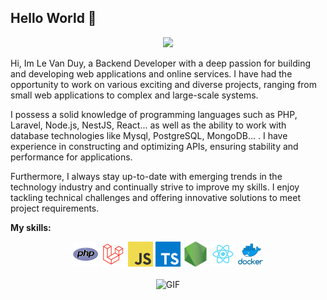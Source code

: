 ## Hello World 👋

<div align="center">
  <img width="300" src="./b2325557a903fdf56b50da4656da9221.gif">
</div>

Hi, Im Le Van Duy, a Backend Developer with a deep passion for building and developing web applications and online services. I have had the opportunity to work on various exciting and diverse projects, ranging from small web applications to complex and large-scale systems.

I possess a solid knowledge of programming languages such as PHP, Laravel, Node.js, NestJS, React... as well as the ability to work with database technologies like Mysql, PostgreSQL, MongoDB... . I have experience in constructing and optimizing APIs, ensuring stability and performance for applications.

Furthermore, I always stay up-to-date with emerging trends in the technology industry and continually strive to improve my skills. I enjoy tackling technical challenges and offering innovative solutions to meet project requirements.

**My skills:**  
<div align="center">
  <code><img height="40" src="https://raw.githubusercontent.com/github/explore/80688e429a7d4ef2fca1e82350fe8e3517d3494d/topics/php/php.png"></code>
  <code><img height="40" src="https://raw.githubusercontent.com/github/explore/80688e429a7d4ef2fca1e82350fe8e3517d3494d/topics/laravel/laravel.png"></code>
  <code><img height="40" src="https://raw.githubusercontent.com/github/explore/80688e429a7d4ef2fca1e82350fe8e3517d3494d/topics/javascript/javascript.png"></code>
  <code><img height="40" src="https://raw.githubusercontent.com/github/explore/80688e429a7d4ef2fca1e82350fe8e3517d3494d/topics/typescript/typescript.png"></code>
  <code><img height="40" src="https://raw.githubusercontent.com/github/explore/80688e429a7d4ef2fca1e82350fe8e3517d3494d/topics/nodejs/nodejs.png"></code>
  <code><img height="40" src="https://raw.githubusercontent.com/github/explore/80688e429a7d4ef2fca1e82350fe8e3517d3494d/topics/react/react.png"></code>
  <code><img height="40" src="https://raw.githubusercontent.com/github/explore/80688e429a7d4ef2fca1e82350fe8e3517d3494d/topics/docker/docker.png"></code>
</div>
<br />
<div align="center">
  <img alt="GIF" src="./dance.gif" width="300"/>
</div>
